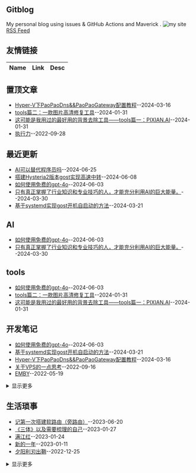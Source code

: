 ## Gitblog
My personal blog using issues & GitHub Actions and Maverick .
![my site](https://blog.ilxyz.cn/logo.jpg)
[RSS Feed](https://raw.githubusercontent.com/lesnolie/Marverick/master/feed.xml)
## 友情链接
| Name | Link | Desc | 
 | ---- | ---- | ---- |
## 置顶文章
- [Hyper-V下PaoPaoDns&&PaoPaoGateway配置教程](https://github.com/lesnolie/Marverick/issues/37)--2024-03-16
- [tools篇二：一款图片高清修复工具](https://github.com/lesnolie/Marverick/issues/36)--2024-01-31
- [这可能是我用过的最好用的背景去除工具——tools篇一：PIXIAN.AI](https://github.com/lesnolie/Marverick/issues/35)--2024-01-31
- [执行力](https://github.com/lesnolie/Marverick/issues/16)--2022-09-28
## 最近更新
- [AI可以替代程序员吗](https://github.com/lesnolie/Marverick/issues/42)--2024-06-25
- [搭建Hysteria2版本gost实现高速中转](https://github.com/lesnolie/Marverick/issues/41)--2024-06-08
- [如何使用免费的gpt-4o](https://github.com/lesnolie/Marverick/issues/40)--2024-06-03
- [只有真正掌握了行业知识和专业技巧的人，才能充分利用AI的巨大能量。](https://github.com/lesnolie/Marverick/issues/39)--2024-03-30
- [基于systemd实现gost开机自启动的方法](https://github.com/lesnolie/Marverick/issues/38)--2024-03-21
## AI
- [如何使用免费的gpt-4o](https://github.com/lesnolie/Marverick/issues/40)--2024-06-03
- [只有真正掌握了行业知识和专业技巧的人，才能充分利用AI的巨大能量。](https://github.com/lesnolie/Marverick/issues/39)--2024-03-30
## tools
- [如何使用免费的gpt-4o](https://github.com/lesnolie/Marverick/issues/40)--2024-06-03
- [tools篇二：一款图片高清修复工具](https://github.com/lesnolie/Marverick/issues/36)--2024-01-31
- [这可能是我用过的最好用的背景去除工具——tools篇一：PIXIAN.AI](https://github.com/lesnolie/Marverick/issues/35)--2024-01-31
## 开发笔记
- [如何使用免费的gpt-4o](https://github.com/lesnolie/Marverick/issues/40)--2024-06-03
- [基于systemd实现gost开机自启动的方法](https://github.com/lesnolie/Marverick/issues/38)--2024-03-21
- [Hyper-V下PaoPaoDns&&PaoPaoGateway配置教程](https://github.com/lesnolie/Marverick/issues/37)--2024-03-16
- [关于VPS的一点思考](https://github.com/lesnolie/Marverick/issues/14)--2022-09-16
- [EMBY](https://github.com/lesnolie/Marverick/issues/8)--2022-05-19
<details><summary>显示更多</summary>

- [我终于弄好了gitblog](https://github.com/lesnolie/Marverick/issues/1)--2022-02-11
</details>

## 生活琐事
- [记第一次搭建软路由（旁路由）](https://github.com/lesnolie/Marverick/issues/34)--2023-06-20
- [《三体》以及需要梳理的自己](https://github.com/lesnolie/Marverick/issues/22)--2023-01-27
- [满江红](https://github.com/lesnolie/Marverick/issues/21)--2023-01-24
- [新的一年](https://github.com/lesnolie/Marverick/issues/20)--2023-01-11
- [夕阳利刃出鞘](https://github.com/lesnolie/Marverick/issues/19)--2022-12-25
<details><summary>显示更多</summary>

- [骄阳](https://github.com/lesnolie/Marverick/issues/18)--2022-12-21
- [似阳](https://github.com/lesnolie/Marverick/issues/17)--2022-12-18
- [执行力](https://github.com/lesnolie/Marverick/issues/16)--2022-09-28
- [9月随笔](https://github.com/lesnolie/Marverick/issues/15)--2022-09-24
- [改变自己才是最好的解药](https://github.com/lesnolie/Marverick/issues/13)--2022-09-02
- [一个谎言需要无数的谎言](https://github.com/lesnolie/Marverick/issues/12)--2022-08-24
- [做饭](https://github.com/lesnolie/Marverick/issues/11)--2022-07-11
- [压力](https://github.com/lesnolie/Marverick/issues/10)--2022-07-11
- [搬去了新的城市](https://github.com/lesnolie/Marverick/issues/9)--2022-06-23
- [外公](https://github.com/lesnolie/Marverick/issues/7)--2022-04-28
- [养一只猫](https://github.com/lesnolie/Marverick/issues/4)--2022-03-23
- [事与愿违](https://github.com/lesnolie/Marverick/issues/3)--2022-03-05
- [2022的二三事（OKR）](https://github.com/lesnolie/Marverick/issues/2)--2022-02-12
</details>

